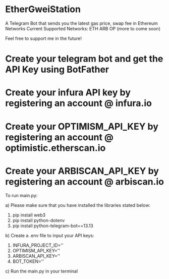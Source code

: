 # EtherGweiStation

A Telegram Bot that sends you the latest gas price, swap fee in Ethereum Networks 
Current Supported Networks: ETH ARB OP (more to come soon)

Feel free to support me in the future!

# Create your telegram bot and get the API Key using BotFather
# Create your infura API key by registering an account @ infura.io
# Create your OPTIMISM_API_KEY by registering an account @ optimistic.etherscan.io
# Create your ARBISCAN_API_KEY by registering an account @ arbiscan.io

To run main.py:

a) Please make sure that you have installed the libraries stated below:
  1) pip install web3
  2) pip install python-dotenv
  3) pip install python-telegram-bot==13.13

b) Create a .env file to input your API keys:  
  1) INFURA_PROJECT_ID=''
  2) OPTIMISM_API_KEY=''
  3) ARBISCAN_API_KEY=''
  4) BOT_TOKEN=''

c) Run the main.py in your terminal

